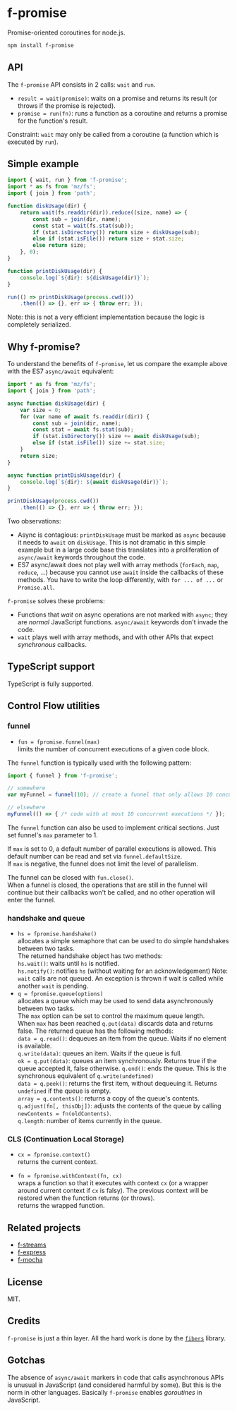 # f-promise

Promise-oriented coroutines for node.js.

```sh
npm install f-promise
```

## API

The `f-promise` API consists in 2 calls: `wait` and `run`.

* `result = wait(promise)`:  waits on a promise and returns its result (or throws if the promise is rejected).
* `promise = run(fn)`: runs a function as a coroutine and returns a promise for the function's result.

Constraint: `wait` may only be called from a coroutine (a function which is executed by `run`).

## Simple example

```js
import { wait, run } from 'f-promise';
import * as fs from 'mz/fs';
import { join } from 'path';

function diskUsage(dir) {
    return wait(fs.readdir(dir)).reduce((size, name) => {
        const sub = join(dir, name);
        const stat = wait(fs.stat(sub));
        if (stat.isDirectory()) return size + diskUsage(sub);
        else if (stat.isFile()) return size + stat.size;
        else return size;
    }, 0);
}

function printDiskUsage(dir) {
    console.log(`${dir}: ${diskUsage(dir)}`);
}

run(() => printDiskUsage(process.cwd()))
    .then(() => {}, err => { throw err; });
```

Note: this is not a very efficient implementation because the logic is completely
serialized.

## Why f-promise?

To understand the benefits of `f-promise`, let us compare the example above with the ES7 `async/await` equivalent:

```js
import * as fs from 'mz/fs';
import { join } from 'path';

async function diskUsage(dir) {
    var size = 0;
    for (var name of await fs.readdir(dir)) {
        const sub = join(dir, name);
        const stat = await fs.stat(sub);
        if (stat.isDirectory()) size += await diskUsage(sub);
        else if (stat.isFile()) size += stat.size;
    }
    return size;
}

async function printDiskUsage(dir) {
    console.log(`${dir}: ${await diskUsage(dir)}`);
}

printDiskUsage(process.cwd())
    .then(() => {}, err => { throw err; });
```

Two observations:

* Async is contagious: `printDiskUsage` must be marked as `async` 
because it needs to `await` on `diskUsage`.
This is not dramatic in this simple example but in a large code base this translates
into a proliferation of `async/await` keywords throughout the code.
* ES7 async/await does not play well with array methods (`forEach`, `map`, `reduce`, ...) 
because you cannot use `await` inside the callbacks of these methods. 
You have to write the loop differently, with `for ... of ...` or `Promise.all`.

`f-promise` solves these problems:

* Functions that _wait_ on async operations are not marked with `async`; 
they are _normal_ JavaScript functions. `async/await` keywords don't invade the code.
* `wait` plays well with array methods, and with other APIs that expect _synchronous_ callbacks.

## TypeScript support

TypeScript is fully supported.

## Control Flow utilities
 
### funnel

* `fun = fpromise.funnel(max)`  
  limits the number of concurrent executions of a given code block.

The `funnel` function is typically used with the following pattern:

``` javascript
import { funnel } from 'f-promise';

// somewhere
var myFunnel = funnel(10); // create a funnel that only allows 10 concurrent executions.

// elsewhere
myFunnel(() => { /* code with at most 10 concurrent executions */ });
```

The `funnel` function can also be used to implement critical sections. Just set funnel's `max` parameter to 1.

If `max` is set to 0, a default number of parallel executions is allowed. 
This default number can be read and set via `funnel.defaultSize`.  
If `max` is negative, the funnel does not limit the level of parallelism.

The funnel can be closed with `fun.close()`.  
When a funnel is closed, the operations that are still in the funnel will continue but their callbacks
won't be called, and no other operation will enter the funnel.

### handshake and queue

* `hs = fpromise.handshake()`  
  allocates a simple semaphore that can be used to do simple handshakes between two tasks.  
  The returned handshake object has two methods:  
  `hs.wait()`: waits until `hs` is notified.  
  `hs.notify()`: notifies `hs` (without waiting for an acknowledgement)
  Note: `wait` calls are not queued. An exception is thrown if wait is called while another `wait` is pending.
* `q = fpromise.queue(options)`  
  allocates a queue which may be used to send data asynchronously between two tasks.  
  The `max` option can be set to control the maximum queue length.  
  When `max` has been reached `q.put(data)` discards data and returns false.
  The returned queue has the following methods:  
  `data = q.read()`: dequeues an item from the queue. Waits if no element is available.  
  `q.write(data)`:  queues an item. Waits if the queue is full.  
  `ok = q.put(data)`: queues an item synchronously. Returns true if the queue accepted it, false otherwise. 
  `q.end()`: ends the queue. This is the synchronous equivalent of `q.write(undefined)`  
  `data = q.peek()`: returns the first item, without dequeuing it. Returns `undefined` if the queue is empty.  
  `array = q.contents()`: returns a copy of the queue's contents.  
  `q.adjust(fn[, thisObj])`: adjusts the contents of the queue by calling `newContents = fn(oldContents)`.  
  `q.length`: number of items currently in the queue.  

### CLS (Continuation Local Storage)

* `cx = fpromise.context()`  
  returns the current context.

* `fn = fpromise.withContext(fn, cx)`  
  wraps a function so that it executes with context `cx` (or a wrapper around current context if `cx` is falsy).
  The previous context will be restored when the function returns (or throws).  
  returns the wrapped function.

## Related projects

* [f-streams](https://github.com/Sage/f-streams)
* [f-express](https://github.com/Sage/f-express)
* [f-mocha](https://github.com/Sage/f-mocha)

## License

MIT.

## Credits

`f-promise` is just a thin layer. All the hard work is done by the [`fibers`](https://github.com/laverdet/node-fibers) library.

## Gotchas

The absence of `async/await` markers in code that calls asynchronous APIs is unusual in JavaScript (and considered harmful by some).
But this is the norm in other languages. Basically `f-promise` enables _goroutines_ in JavaScript.
